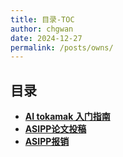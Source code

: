 ```yaml
---
title: 目录-TOC
author: chgwan
date: 2024-12-27
permalink: /posts/owns/
---
```

## 目录
- **[AI tokamak 入门指南](AI-tokamak-tutorial)**
- **[ASIPP论文投稿](paper-sub-procedure)**
- **[ASIPP报销](paper-sub-procedure)**
